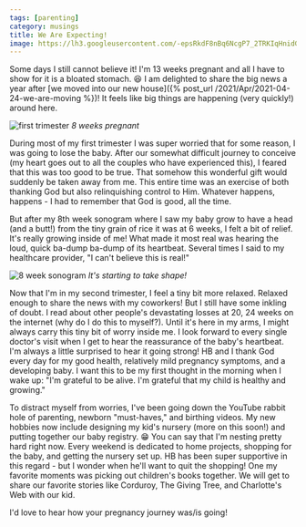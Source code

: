 ```yaml
---
tags: [parenting]
category: musings
title: We Are Expecting!
image: https://lh3.googleusercontent.com/-epsRkdF8nBq6NcgP7_2TRKIqHnidGsgvsQCQSXFeLO9e9938OMIOAYb__tsaoKB5HFNJ7_D7H2VceG8N53tYb_VvUolByZRZndTRFfkxc5rpuMf4j6wI95kjH7Vh-atIVOMHPXY0N2OimqGazK86qBiREAzhhWRdh8XCPx9v-KceY3EZ56nof4WoPjoy-AOk1GU21Zue1GQGjKHat036JbJsVEPwZ-llFHNPQskibzVTWgaoJpW28qEcQUOPM3qp-Yu7TnSsBAxOQmKIbka2Hs3DVZLIZLnlOj1bjiyEeLBsLC9WLFRw_czLau1Aq03z35oXXyrotnYMYPhGjZ4qhPI-YjDZsTTmQXZ5yFLRcwIyHehK1_MELTJLRH-1JRhZyuwnATYD4FLLfkbFmuSCoa-wLm2n2S5_aH76t_szezwSqyCibNFP34C-PvALBU8x_SfKvRhItJv7Ohg-hgJ_YnjGxt8QqjzrUZ6gyVKlV5d45H_hrn7Z83N13qONKmsZO97TQkQSkLqcDFalG_rssbrWcv6anCUsqwA8_nTKXUEDFcf9T8xL1UpHW1ZvcpR_oc8ZiagP9HTCxxwR_IKwPCgbxVfkgsvBUzQmrhuTPWVMUN5qDzIubNehN6x9YMHSDHkNScsnqDaoDCIQ-IHKFRYlwa37PnMjNbJYkt5k7RrYDW3K4l2ZnQikKUQPXbR6oBkwxe1Es8CdJjDs2aFmlSDDKJkcEZdFwiw_mPZtzGjRY_I1Xlh9t8AAwVR4NYXrcOhbnkS_mZA6qEi0UwC4Zoym81c37ZJksaCXVda0iAAALcg1L3QsWpw=w1383-h1037-no?authuser=0
---
```


Some days I still cannot believe it! I'm 13 weeks pregnant and all I have to show for it is a bloated stomach. :laughing: I am delighted to share the big news a year after [we moved into our new house]({% post_url /2021/Apr/2021-04-24-we-are-moving %})! It feels like big things are happening (very quickly!) around here.

![first trimester](https://lh3.googleusercontent.com/ikYxhhAUzJFQSuGgN-LXyNkRH67b0u5DYn3ApLQKqqXAnzIMgbM_0Kf9a8SdMSKuT4pLm7gYoE3VfqiDMSkqEe2S4sy1OtzrB6mpLHmfFSMWUKh2hLE27jb3a2eoDKg_i2KRQuOvF1VgaOX8_0xzUQrcCjcpNh5ZJ0O_uN-UABQu9yYYUS4omKuLuABYn2yH7wnTBeVmM4hd8qnTRin903UGbf7nDvdXOVOkuvmizY4yWjTyCHcGdzqZCO9DfaiPAnYTUoWlwdpPkBGhMEG9YNKPiFcDKE8Tryze5W9CAbrWSd1SVwU4RKDK_lrKRi6-4JaUzdHc7IlHbtVQD_0c8sA4c5ILudMvzsViZKGkDXRgKtkSy08WIh6HRl4cXfu_vVOTTTyT1CeKDTwDSM_fm9ktFKCmN8LjXsqr3IsqIWgXVCHQNjwTFZNSNcf_mQIh0ZP2s174-OsxgFdk9tE9O0Ohrep7teo_1u3myuPQSbbWq78OJDshFU-YSpgNM8u1wK5TnBkMkykDKOtZbNCbHtyPxDC99-9B_UteGIB-Ro4m2MXUR750IQezxDd40gfRaICwP44CRGRl9qEsYJxv9oF7K_hu20iFJ83DTgtL9o1Y57oFxWUioMjrdCN4sCDkLIxWiRBy2QHDKgjtTXl8BYu_bf0JFiHS7Z_lPeOn6iurLhDTi7JV8-fDbafx8_mT2VD7lCGkCXsc7bO6x2vP5t2ewSR2DZN673_n9vZMi7f3dU6Fc9j1JT_IuBABCVYYJOqtFl9vqEDXutrmqeX8MWxpgDdjrIA90pgARpq7MBzn4LVTzGrgp39v=w778-h1037-no?authuser=0)
*8 weeks pregnant*

During most of my first trimester I was super worried that for some reason, I was going to lose the baby. After our somewhat difficult journey to conceive (my heart goes out to all the couples who have experienced this), I feared that this was too good to be true. That somehow this wonderful gift would suddenly be taken away from me. This entire time was an exercise of both thanking God but also relinquishing control to Him. Whatever happens, happens - I had to remember that God is good, all the time.

But after my 8th week sonogram where I saw my baby grow to have a head (and a butt!) from the tiny grain of rice it was at 6 weeks, I felt a bit of relief. It's really growing inside of me! What made it most real was hearing the loud, quick ba-dump ba-dump of its heartbeat. Several times I said to my healthcare provider, "I can't believe this is real!"

![8 week sonogram](https://lh3.googleusercontent.com/hwzTzl9Sagmtx_zVFBWTcWF_pE37izQlAS3l8BgzJglul7JZ3bzsuGRC_ay43u0b4MxZ45Z_01Ts_tOIzK4WNoXL7k_GCUT7xLFC3QjwP2rg06DfLGVhxQXooYdyxQF3r-xzS8bmQFIjAmmDXCBYDCckFeGaptx7iO_A3DyR7ufAEbwYq7GGOoOgtUeW8xtWOQyxGjbkjqNs45WeOoaInLaQoNL_YEGJw4x-LqqEeFj3rIGopzb0Upe7KS88dIhNVa9whOv5j05zXTcZpnWi2OHx0VJbYN7gWe9dVf5bm0GbRnqQMuHaw3IXvUmyfo7EwvyO5e-zH-R17MbW3D9D9YL6msHqWq1_e2e3d56c98FS1nldq8RajBk2RNc8AJ2rLTioYq5JY1VpJomrt7FRoIiFSH4FUPdJtU0fQoxpoBaGmRwpQvCwA-HWz8Yo7-q0xZ_sXqr_HpZ2BMXlqVx3MjvP0omCeoT8V8LsRHP8xT9WvnLsgYA_Q1Ra4uLwRD1KtsDbWbnD499_avpyzQzu7Dc7D2mHyL5RerhZB1OnPL6sI8iaP9ZQIK0TI6urWIShHZL7QSpOCEwtIdJaNp02msTSxqHBXaN5FTzE_3H8t1WCptRkSzJNaLK_sSn7EKIzzZ_r8D-kvCokIFV2VqGOqCPXn5GX-V-CdVBpswNRD0LtOWB9z7XRwoxY2OtyJE4wSgwhkTfJ-RwVmG8T9ru-s67XPey6uh3VzZMbjB7mXMYSmVj3BtdvvlfOR9o7bDTXt9pi_RvPA2mR_1JJ7cY9LgESI6PPeob83cNFwtBvrW3-rFW6kq_b-oZH=w778-h1037-no?authuser=0)
*It's starting to take shape!*

Now that I'm in my second trimester, I feel a tiny bit more relaxed. Relaxed enough to share the news with my coworkers! But I still have some inkling of doubt. I read about other people's devastating losses at 20, 24 weeks on the internet (why do I do this to myself?). Until it's here in my arms, I might always carry this tiny bit of worry inside me. I look forward to every single doctor's visit when I get to hear the reassurance of the baby's heartbeat. I'm always a little surprised to hear it going strong! HB and I thank God every day for my good health, relatively mild pregnancy symptoms, and a developing baby. I want this to be my first thought in the morning when I wake up: "I'm grateful to be alive. I'm grateful that my child is healthy and growing."

To distract myself from worries, I've been going down the YouTube rabbit hole of parenting, newborn "must-haves," and birthing videos. My new hobbies now include designing my kid's nursery (more on this soon!) and putting together our baby registry. :grin: You can say that I'm nesting pretty hard right now. Every weekend is dedicated to home projects, shopping for the baby, and getting the nursery set up. HB has been super supportive in this regard - but I wonder when he'll want to quit the shopping! One my favorite moments was picking out children's books together. We will get to share our favorite stories like Corduroy, The Giving Tree, and Charlotte's Web with our kid.

I'd love to hear how your pregnancy journey was/is going!
